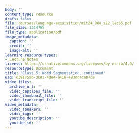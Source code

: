 ```yaml
---
body: ''
content_type: resource
draft: false
file: courses/language-acquisition/mit24_904_s22_lec05.pdf
file_size: 1314765
file_type: application/pdf
image_metadata:
  caption: ''
  credit: ''
  image-alt: ''
learning_resource_types:
- Lecture Notes
license: https://creativecommons.org/licenses/by-nc-sa/4.0/
resourcetype: Document
title: 'Class 5: Word Segmentation, continued'
uid: 65917556-3b91-4de4-a416-493dd7cab7ce
video_files:
  archive_url: ''
  video_captions_file: ''
  video_thumbnail_file: ''
  video_transcript_file: ''
video_metadata:
  video_speakers: ''
  video_tags: ''
  youtube_description: ''
  youtube_id: ''
---
```

